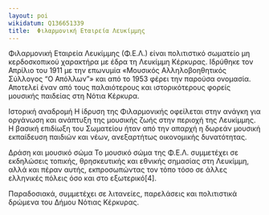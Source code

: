 ```yaml
---
layout: poi
wikidatum: Q136651339
title:  Φιλαρμονική Εταιρεία Λευκίμμης
---
```


Φιλαρμονική Εταιρεία Λευκίμμης (Φ.Ε.Λ.) είναι πολιτιστικό σωματείο μη κερδοσκοπικού χαρακτήρα με έδρα τη Λευκίμμη Κέρκυρας. Ιδρύθηκε τον Απρίλιο του 1911 με την επωνυμία «Μουσικός Αλληλοβοηθητικός Σύλλογος “Ο Απόλλων”» και από το 1953 φέρει την παρούσα ονομασία. Αποτελεί έναν από τους παλαιότερους και ιστορικότερους φορείς μουσικής παιδείας στη Νότια Κέρκυρα.

Ιστορική αναδρομή
Η ίδρυση της Φιλαρμονικής οφείλεται στην ανάγκη για οργάνωση και ανάπτυξη της μουσικής ζωής στην περιοχή της Λευκίμμης. Η βασική επιδίωξη του Σωματείου ήταν από την απαρχή η δωρεάν μουσική εκπαίδευση παιδιών και νέων, ανεξαρτήτως οικονομικής δυνατότητας.

Δράση και μουσικό σώμα
Το μουσικό σώμα της Φ.Ε.Λ. συμμετέχει σε εκδηλώσεις τοπικής, θρησκευτικής και εθνικής σημασίας στη Λευκίμμη, αλλά και πέραν αυτής, εκπροσωπώντας τον τόπο τόσο σε άλλες ελληνικές πόλεις όσο και στο εξωτερικό[4].

Παραδοσιακά, συμμετέχει σε λιτανείες, παρελάσεις και πολιτιστικά δρώμενα του Δήμου Νότιας Κέρκυρας.
